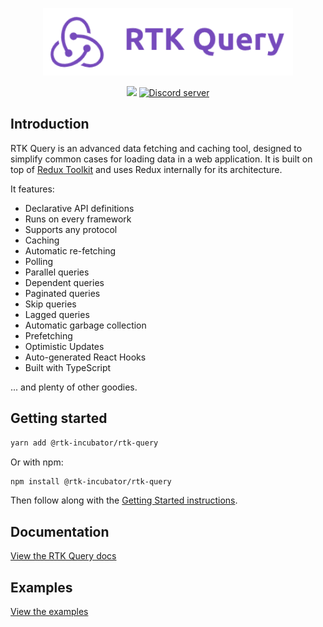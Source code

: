 <p align="center">
  <img src="logo.png" width="400" />
</p>

<p align="center">
  <img src="https://img.shields.io/badge/ALPHA-pre%20release-orange">
   <a href="https://discord.gg/reactiflux" target="_blank">
    <img src="https://img.shields.io/badge/chat-online-green" alt="Discord server" />
  </a>
</p>

## Introduction

RTK Query is an advanced data fetching and caching tool, designed to simplify common cases for loading data in a web application. It is built on top of [Redux Toolkit](https://redux-toolkit.js.org/) and uses Redux internally for its architecture.

It features:

- Declarative API definitions
- Runs on every framework
- Supports any protocol
- Caching
- Automatic re-fetching
- Polling
- Parallel queries
- Dependent queries
- Paginated queries
- Skip queries
- Lagged queries
- Automatic garbage collection
- Prefetching
- Optimistic Updates
- Auto-generated React Hooks
- Built with TypeScript

... and plenty of other goodies.

## Getting started

```sh title="Example installation"
yarn add @rtk-incubator/rtk-query
```

Or with npm:

```sh
npm install @rtk-incubator/rtk-query
```

Then follow along with the [Getting Started instructions](https://rtk-query-docs.netlify.app/introduction/getting-started).

## Documentation

[View the RTK Query docs](https://rtk-query-docs.netlify.app/)

## Examples

[View the examples](https://rtk-query-docs.netlify.app/examples/examples-overview)
